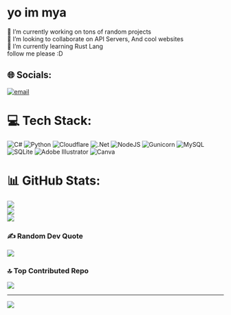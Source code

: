 # yo im mya
🔭 I’m currently working on tons of random projects <br>👯 I’m looking to collaborate on API Servers, And cool websites <br>🌱 I’m currently learning Rust Lang<br>follow me please :D


## 🌐 Socials:
[![email](https://img.shields.io/badge/Email-D14836?logo=gmail&logoColor=white)](mailto:Mya@KittySec.com) 

# 💻 Tech Stack:
![C#](https://img.shields.io/badge/c%23-%23239120.svg?style=for-the-badge&logo=csharp&logoColor=white) ![Python](https://img.shields.io/badge/python-3670A0?style=for-the-badge&logo=python&logoColor=ffdd54) ![Cloudflare](https://img.shields.io/badge/Cloudflare-F38020?style=for-the-badge&logo=Cloudflare&logoColor=white) ![.Net](https://img.shields.io/badge/.NET-5C2D91?style=for-the-badge&logo=.net&logoColor=white) ![NodeJS](https://img.shields.io/badge/node.js-6DA55F?style=for-the-badge&logo=node.js&logoColor=white) ![Gunicorn](https://img.shields.io/badge/gunicorn-%298729.svg?style=for-the-badge&logo=gunicorn&logoColor=white) ![MySQL](https://img.shields.io/badge/mysql-4479A1.svg?style=for-the-badge&logo=mysql&logoColor=white) ![SQLite](https://img.shields.io/badge/sqlite-%2307405e.svg?style=for-the-badge&logo=sqlite&logoColor=white) ![Adobe Illustrator](https://img.shields.io/badge/adobe%20illustrator-%23FF9A00.svg?style=for-the-badge&logo=adobe%20illustrator&logoColor=white) ![Canva](https://img.shields.io/badge/Canva-%2300C4CC.svg?style=for-the-badge&logo=Canva&logoColor=white)
# 📊 GitHub Stats:
![](https://github-readme-stats.vercel.app/api?username=DJ-PAIN&theme=dark&hide_border=false&include_all_commits=true&count_private=true)<br/>
![](https://nirzak-streak-stats.vercel.app/?user=DJ-PAIN&theme=dark&hide_border=false)<br/>
![](https://github-readme-stats.vercel.app/api/top-langs/?username=DJ-PAIN&theme=dark&hide_border=false&include_all_commits=true&count_private=true&layout=compact)

### ✍️ Random Dev Quote
![](https://quotes-github-readme.vercel.app/api?type=horizontal&theme=radical)

### 🔝 Top Contributed Repo
![](https://github-contributor-stats.vercel.app/api?username=DJ-PAIN&limit=5&theme=dark&combine_all_yearly_contributions=true)

---
[![](https://visitcount.itsvg.in/api?id=DJ-PAIN&icon=0&color=0)](https://visitcount.itsvg.in)

<!-- Proudly created with GPRM ( https://gprm.itsvg.in ) -->
